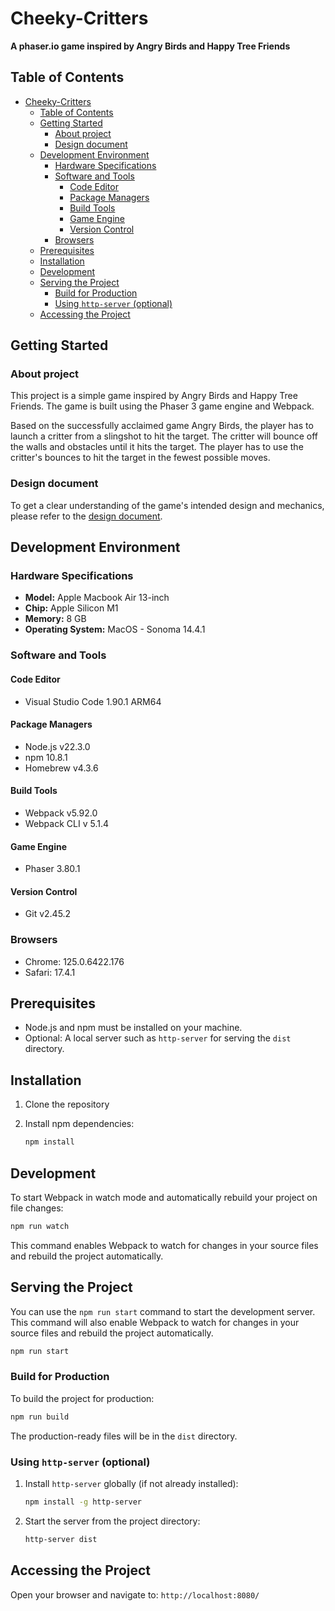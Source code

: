 # Cheeky-Critters
**A phaser.io game inspired by Angry Birds and Happy Tree Friends**

## Table of Contents
- [Cheeky-Critters](#cheeky-critters)
  - [Table of Contents](#table-of-contents)
  - [Getting Started](#getting-started)
    - [About project](#about-project)
    - [Design document](#design-document)
  - [Development Environment](#development-environment)
    - [Hardware Specifications](#hardware-specifications)
    - [Software and Tools](#software-and-tools)
      - [Code Editor](#code-editor)
      - [Package Managers](#package-managers)
      - [Build Tools](#build-tools)
      - [Game Engine](#game-engine)
      - [Version Control](#version-control)
    - [Browsers](#browsers)
  - [Prerequisites](#prerequisites)
  - [Installation](#installation)
  - [Development](#development)
  - [Serving the Project](#serving-the-project)
    - [Build for Production](#build-for-production)
    - [Using `http-server` (optional)](#using-http-server-optional)
  - [Accessing the Project](#accessing-the-project)

## Getting Started

### About project

This project is a simple game inspired by Angry Birds and Happy Tree Friends. The game is built using the Phaser 3 game engine and Webpack. 

Based on the successfully acclaimed game Angry Birds, the player has to launch a critter from a slingshot to hit the target. The critter will bounce off the walls and obstacles until it hits the target. The player has to use the critter's bounces to hit the target in the fewest possible moves.

### Design document
To get a clear understanding of the game's intended design and mechanics, please refer to the [design document](./docs/Cheeky%20Critters%20Project%20Design.pdf).

## Development Environment

### Hardware Specifications

- **Model:** Apple Macbook Air 13-inch
- **Chip:** Apple Silicon M1
- **Memory:** 8 GB
- **Operating System:** MacOS - Sonoma 14.4.1

### Software and Tools

#### Code Editor

- Visual Studio Code 1.90.1 ARM64

#### Package Managers

- Node.js v22.3.0
- npm 10.8.1
- Homebrew v4.3.6

#### Build Tools

- Webpack v5.92.0
- Webpack CLI v 5.1.4

#### Game Engine

- Phaser 3.80.1

#### Version Control

- Git v2.45.2

### Browsers

- Chrome: 125.0.6422.176
- Safari: 17.4.1

## Prerequisites

- Node.js and npm must be installed on your machine.
- Optional: A local server such as `http-server` for serving the `dist` directory.

## Installation

1. Clone the repository

2. Install npm dependencies:
   ```bash
   npm install
   ```

## Development

To start Webpack in watch mode and automatically rebuild your project on file changes:

```bash
npm run watch
```

This command enables Webpack to watch for changes in your source files and rebuild the project automatically.

## Serving the Project 

You can use the `npm run start` command to start the development server. This command will also enable Webpack to watch for changes in your source files and rebuild the project automatically.

```bash
npm run start
```

### Build for Production

To build the project for production:

```bash
npm run build
```

The production-ready files will be in the `dist` directory.


### Using `http-server` (optional)

1. Install `http-server` globally (if not already installed):
   ```bash
   npm install -g http-server
   ```

2. Start the server from the project directory:
   ```bash
   http-server dist
   ```

## Accessing the Project

Open your browser and navigate to: `http://localhost:8080/`
